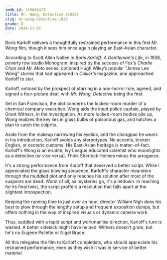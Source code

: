 ```yaml
---
imdb_id: tt0030473
title: Mr. Wong, Detective (1938)
slug: mr-wong-detective-1938
grade: D
date: 2024-11-01
---
```


Boris Karloff delivers a thoughtfully restrained performance in this first _Mr. Wong_ film, though it sees him once again playing an East-Asian character.

According to Scott Allen Nollen in _Boris Karloff: A Gentleman's Life_, in 1938, poverty row studio Monogram, inspired by the success of Fox's _Charlie Chan_ and _Mr. Moto_ series, optioned Hugh Wiley’s popular "James Lee Wong" stories that had appeared in _Collier's_ magazine, and approached Karloff to star.

Karloff, enticed by the prospect of starring in a non-horror role, agreed, and signed a four-picture deal, with _Mr. Wong, Detective_ being the first.

Set in San Francisco, the plot concerns the locked-room murder of a chemical company executive. Wong aids the inept police captain, played by Grant Withers, in the investigation. As more locked-room bodies pile up, Wong realizes the key lies in glass bulbs of poisonous gas, and hatches a plan to catch the culprits.

Aside from the makeup narrowing his eyelids, and the changpao he wears in his introduction, Karloff avoids any stereotypes. No accents, broken English, or esoteric customs. His East-Asian heritage is matter-of-fact. Karloff's Wong is an erudite, Ivy League educated scientist who moonlights as a detective (or vice versa). Think Sherlock Holmes minus the arrogance.

It's a strong performance from Karloff that deserved a better script. While I appreciated the glass blowing sequence, Karloff's character meanders through the muddled plot and only reaches his solution after most of the suspects are dead.
Worst of all, as mysteries go, it's a letdown. In reaching for its final twist, the script proffers a resolution that falls apart at the slightest introspection.

Keeping the running time to just over an hour, director William Nigh does his best to plow through the lengthy setup and frequent exposition dumps, but offers nothing in the way of inspired visuals or dynamic camera work.

Thus, saddled with a tepid script and workmanlike direction, Karloff's turn is wasted. A better sidekick might have helped. Withers doesn't grate, but he's no Eugene Pallette or Nigel Bruce.

All this relegates the film to Karloff completists, who should appreciate his restrained performance, even as they wish it was in service of better material.
